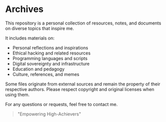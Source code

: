 # Archives

This repository is a personal collection of resources, notes, and documents on diverse topics that inspire me.

It includes materials on:

- Personal reflections and inspirations 
- Ethical hacking and related resources 
- Programming languages and scripts 
- Digital sovereignty and infrastructure 
- Education and pedagogy 
- Culture, references, and memes 

Some files originate from external sources and remain the property of their respective authors. 
Please respect copyright and original licenses when using them.

For any questions or requests, feel free to contact me.

> "Empowering High-Achievers"
